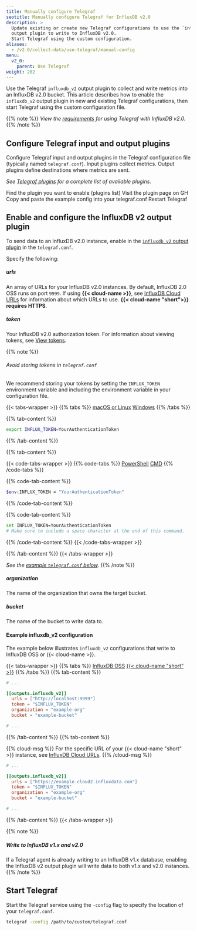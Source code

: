 ```yaml
---
title: Manually configure Telegraf
seotitle: Manually configure Telegraf for InfluxDB v2.0
description: >
  Update existing or create new Telegraf configurations to use the `influxdb_v2`
  output plugin to write to InfluxDB v2.0.
  Start Telegraf using the custom configuration.
aliases:
  - /v2.0/collect-data/use-telegraf/manual-config
menu:
  v2_0:
    parent: Use Telegraf
weight: 202
---
```


Use the Telegraf `influxdb_v2` output plugin to collect and write metrics into an InfluxDB v2.0 bucket.
This article describes how to enable the `influxdb_v2` output plugin in new and existing Telegraf configurations,
then start Telegraf using the custom configuration file.

{{% note %}}
_View the [requirements](/v2.0/write-data/use-telegraf#requirements)
for using Telegraf with InfluxDB v2.0._
{{% /note %}}



## Configure Telegraf input and output plugins
Configure Telegraf input and output plugins in the Telegraf configuration file (typically named `telegraf.conf`).
Input plugins collect metrics.
Output plugins define destinations where metrics are sent.

_See [Telegraf plugins](/v2.0/reference/telegraf-plugins/) for a complete list of available plugins._

Find the plugin you want to enable (plugins list)
Visit the plugin page on GH
Copy and paste the example config into your telegraf.conf
Restart Telegraf

## Enable and configure the InfluxDB v2 output plugin

To send data to an InfluxDB v2.0 instance, enable in the
[`influxdb_v2` output plugin](https://github.com/influxdata/telegraf/blob/master/plugins/outputs/influxdb_v2/README.md)
in the `telegraf.conf`.

Specify the following:

##### urls
An array of URLs for your InfluxDB v2.0 instances.
By default, InfluxDB 2.0 OSS runs on port `9999`.
If using **{{< cloud-name >}}**, see [InfluxDB Cloud URLs](/v2.0/cloud/urls/) for information
about which URLs to use.
**{{< cloud-name "short">}} requires HTTPS**.

##### token
Your InfluxDB v2.0 authorization token.
For information about viewing tokens, see [View tokens](/v2.0/security/tokens/view-tokens/).

{{% note %}}
###### Avoid storing tokens in `telegraf.conf`
We recommend storing your tokens by setting the `INFLUX_TOKEN` environment variable and including the environment variable in your configuration file.

{{< tabs-wrapper >}}
{{% tabs %}}
[macOS or Linux](#)
[Windows](#)
{{% /tabs %}}

{{% tab-content %}}
```sh
export INFLUX_TOKEN=YourAuthenticationToken
```
{{% /tab-content %}}

{{% tab-content %}}

{{< code-tabs-wrapper >}}
{{% code-tabs %}}
[PowerShell](#)
[CMD](#)
{{% /code-tabs %}}

{{% code-tab-content %}}
```sh
$env:INFLUX_TOKEN = "YourAuthenticationToken"
```
{{% /code-tab-content %}}

{{% code-tab-content %}}
```sh
set INFLUX_TOKEN=YourAuthenticationToken
# Make sure to include a space character at the end of this command.
```
{{% /code-tab-content %}}
{{< /code-tabs-wrapper >}}

{{% /tab-content %}}
{{< /tabs-wrapper >}}

_See the [example `telegraf.conf` below](#example-influxdb-v2-configuration)._
{{% /note %}}

##### organization
The name of the organization that owns the target bucket.

##### bucket
The name of the bucket to write data to.

#### Example influxdb_v2 configuration
The example below illustrates `influxdb_v2` configurations that write to InfluxDB OSS or {{< cloud-name >}}.

{{< tabs-wrapper >}}
{{% tabs %}}
[InfluxDB OSS](#)
[{{< cloud-name "short" >}}](#)
{{% /tabs %}}
{{% tab-content %}}
```toml
# ...

[[outputs.influxdb_v2]]
  urls = ["http://localhost:9999"]
  token = "$INFLUX_TOKEN"
  organization = "example-org"
  bucket = "example-bucket"

# ...
```
{{% /tab-content %}}
{{% tab-content %}}

{{% cloud-msg %}}
For the specific URL of your {{< cloud-name "short" >}} instance, see [InfluxDB Cloud URLs](/v2.0/cloud/urls/).
{{% /cloud-msg %}}

```toml
# ...

[[outputs.influxdb_v2]]
  urls = ["https://example.cloud2.influxdata.com"]
  token = "$INFLUX_TOKEN"
  organization = "example-org"
  bucket = "example-bucket"

# ...
```

{{% /tab-content %}}
{{< /tabs-wrapper >}}

{{% note %}}

##### Write to InfluxDB v1.x and v2.0

If a Telegraf agent is already writing to an InfluxDB v1.x database,
enabling the InfluxDB v2 output plugin will write data to both v1.x and v2.0 instances.
{{% /note %}}

## Start Telegraf

Start the Telegraf service using the `-config` flag to specify the location of your `telegraf.conf`.

```sh
telegraf -config /path/to/custom/telegraf.conf
```
